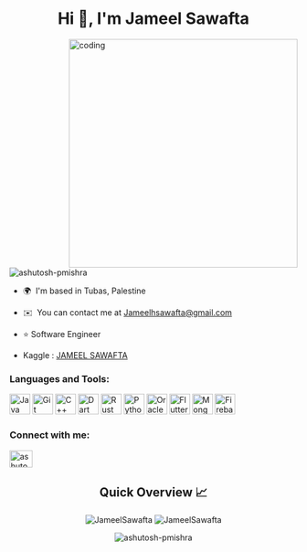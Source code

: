 <h1 align="center">Hi 👋, I'm Jameel Sawafta</h1>

<img align="right" alt="coding" width="400" src="https://user-images.githubusercontent.com/55389276/140866485-8fb1c876-9a8f-4d6a-98dc-08c4981eaf70.gif">

<p align="left"> <img src="https://komarev.com/ghpvc/?username=JameelSawafta&label=Profile%20views&color=0e75b6&style=flat" alt="ashutosh-pmishra" /> </p>

* 🌍  I'm based in Tubas, Palestine
* ✉️  You can contact me at [Jameelhsawafta@gmail.com](mailto:jameelhsawafta@gmail.com)
* ⭐ Software Engineer

* Kaggle : [JAMEEL SAWAFTA](https://www.kaggle.com/jameelsawafta)

<h3 align="left">Languages and Tools:</h3>

<p align="left">
<a href="https://www.oracle.com/java/" target="_blank" rel="noreferrer"><img src="https://raw.githubusercontent.com/danielcranney/readme-generator/main/public/icons/skills/java-colored.svg" width="36" height="36" alt="Java" /></a>
<a href="https://git-scm.com/" target="_blank" rel="noreferrer"><img src="https://raw.githubusercontent.com/danielcranney/readme-generator/main/public/icons/skills/git-colored.svg" width="36" height="36" alt="Git" /></a>
<a href="https://docs.microsoft.com/en-us/cpp/?view=msvc-170" target="_blank" rel="noreferrer"><img src="https://raw.githubusercontent.com/danielcranney/readme-generator/main/public/icons/skills/cplusplus-colored.svg" width="36" height="36" alt="C++" /></a>
<a href="https://dart.dev/" target="_blank" rel="noreferrer"><img src="https://raw.githubusercontent.com/danielcranney/readme-generator/main/public/icons/skills/dart-colored.svg" width="36" height="36" alt="Dart" /></a>
<a href="https://www.rust-lang.org/" target="_blank" rel="noreferrer"><img src="https://raw.githubusercontent.com/danielcranney/readme-generator/main/public/icons/skills/rust-colored.svg" width="36" height="36" alt="Rust" /></a>
<a href="https://www.python.org/" target="_blank" rel="noreferrer"><img src="https://raw.githubusercontent.com/danielcranney/readme-generator/main/public/icons/skills/python-colored.svg" width="36" height="36" alt="Python" /></a>
<a href="https://www.oracle.com/uk/index.html" target="_blank" rel="noreferrer"><img src="https://raw.githubusercontent.com/danielcranney/readme-generator/main/public/icons/skills/oracle-colored.svg" width="36" height="36" alt="Oracle" /></a>
<a href="https://flutter.dev/" target="_blank" rel="noreferrer"><img src="https://raw.githubusercontent.com/danielcranney/readme-generator/main/public/icons/skills/flutter-colored.svg" width="36" height="36" alt="Flutter" /></a>
<a href="https://www.mongodb.com/" target="_blank" rel="noreferrer"><img src="https://raw.githubusercontent.com/danielcranney/readme-generator/main/public/icons/skills/mongodb-colored.svg" width="36" height="36" alt="MongoDB" /></a>
<a href="https://firebase.google.com/" target="_blank" rel="noreferrer"><img src="https://raw.githubusercontent.com/danielcranney/readme-generator/main/public/icons/skills/firebase-colored.svg" width="36" height="36" alt="Firebase" /></a>
</p>


<h3 align="left">Connect with me:</h3>
<p align="left">
<a href="https://www.linkedin.com/in/jameelsawafta/" target="blank"><img align="center" src="https://raw.githubusercontent.com/rahuldkjain/github-profile-readme-generator/master/src/images/icons/Social/linked-in-alt.svg" alt="ashutosh mishra" height="30" width="40" /></a>
<br />
<h2 align="center">Quick Overview 📈</h2>
  
  <p align = "center">
 
</p>
<p align = "center">
  <img align="center" src="https://github-readme-stats.vercel.app/api?username=JameelSawafta&show_icons=true&locale=en"  alt="JameelSawafta" />
  <img align="center" src="https://github-readme-streak-stats.herokuapp.com/?user=JameelSawafta"  alt="JameelSawafta" />
</p>

</p>
<p align = "center">
  <img align="center" src="https://github-readme-stats.vercel.app/api/top-langs?username=JameelSawafta&show_icons=true&locale=en&layout=compact" alt="ashutosh-pmishra" />
</p>
